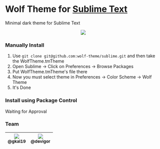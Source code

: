# Wolf Theme for [Sublime Text](https://www.sublimetext.com/)
Minimal dark theme for Sublime Text
<p style="text-align: center;">
  <img src="http://i.imgur.com/SRasjpO.png">
</p>

### Manually Install
  1. Use `git clone git@github.com:wolf-theme/sublime.git` and then take the WolfTheme.tmTheme
  3. Open Sublime -> Click on Preferences -> Browse Packages
  4. Put WolfTheme.tmTheme's file there
  5. Now you must select theme in Preferences -> Color Scheme -> Wolf Theme
  6. It's Done
  
### Install using Package Control

Waiting for Approval

### Team

| [<img src="https://avatars1.githubusercontent.com/u/11067705?v=3&s=115"><br><sub>@gkal19</sub>](https://github.com/gkal19) | [<img src="https://avatars1.githubusercontent.com/u/14060827?v=3&s=115"><br><sub>@devigor</sub>](https://github.com/devigor) |
|:-:|:-:|
